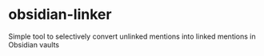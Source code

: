 # obsidian-linker
Simple tool to selectively convert unlinked mentions into linked mentions in Obsidian vaults
